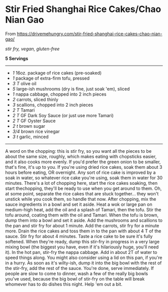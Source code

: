# Stir Fried Shanghai Rice Cakes/Chao Nian Gao

From https://drivemehungry.com/stir-fried-shanghai-rice-cakes-chao-nian-gao/

*stir fry, vegan, gluten-free*

**5 Servings**

---

- *1* 16oz. package of rice cakes (pre-soaked)
- *1* package of extra-firm tofu, pressed
- *3 T* olive oil
- *5* large-ish mushrooms (dry is fine, just soak 'em), sliced
- *1* nappa cabbage, chopped into 2 inch pieces
- *2* carrots, sliced thinly
- *3* scallions, chopped into 2 inch pieces
- *2 T* Tamari
- *2 T* GF Dark Soy Sauce (or just use more Tamari)
- *2 T* GF Oyster Sauce
- *2 t* brown sugar
- *3/4* brown rice vinegar
- *3 t* garlic, minced

---

A word on the chopping: this is stir fry, so you want all the pieces to be about
the same size, roughly, which makes eating with chopsticks easier, and it also
cooks more evenly. If you'd prefer the green onion to be smaller, that's fine,
it's up to you. If you're using dried rice cakes, soak them about 3 hours before
eating, OR overnight. Any sort of rice cake is improved by a soak in water, so
whatever rice cake you're using, soak them in water for 30 minutes. There's a
lot of chopping here, start the rice cakes soaking, then start thechopping,
they'll be ready to use when you get around to them. Oh, at some point, separate
the rice cakes that are stuck together... they won't unstick while you cook
them, so handle that now. After chopping, mix the sauce ingredients in a bowl
and set it aside. Heat a wok or large pan on medium-high heat, add the oil and a
splash of Tamari, then the tofu. Stir the tofu around, coating them with the
oil and Tamari. When the tofu is brown, dump them into a bowl and set it aside.
Add the mushrooms and scallions to the pan and stir fry for about 1 minute. Add
the carrots, stir fry for a minute more. Drain the rice cakes and toss them in
to the pan with about 4 T of the sauce. Stir fry for about 4 minutes. Taste a
rice cake to be sure it's fully softened. When they're ready, dump this
stir-fry in progress in a very large mixing bowl (the biggest you have, even if
it's hilariously huge, you'll need it). In the hot pan, stir-fry the nappa
cabbage. Add in about 2T of water to speed things along. You might also consider
using a lid on this pan, if you're in a hurry. As soon as it's wilty-ish, dump
it into the big bowl with the rest of the stir-fry, add the rest of the sauce.
You're done, serve immediately. If people are slow to come to dinner, wash a few
of the really big bowls you've used, because the big bowl of stir-fry on the
table will break whomever has to do dishes this night. Help 'em out a bit.
